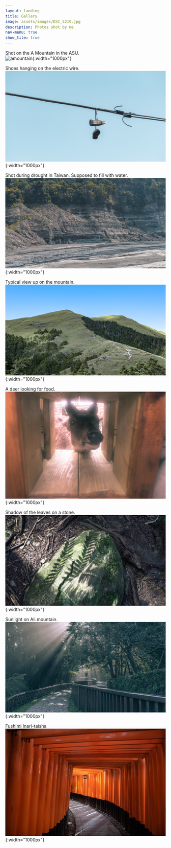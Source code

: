 ```yaml
---
layout: landing
title: Gallery
image: assets/images/DSC_5219.jpg
description: Photos shot by me
nav-menu: true
show_tile: true
---
```

<div id="main">
	<div class="inner" markdown="1">
  
Shot on the A Mountain in the ASU. <br />
![amountain](/assets/images/DSC_8479.jpg){:width="1000px"}

Shoes hanging on the electric wire. <br />
![shoes](/assets/images/DSC_8290.jpg){:width="1000px"}

Shot during drought in Taiwan. Supposed to fill with water. <br />
![drought](/assets/images/DSC_7094.jpg){:width="1000px"}
 
Typical view up on the mountain. <br />
![mountain](/assets/images/banner.jpg){:width="1000px"}

A deer looking for food. <br />
![deer](/assets/images/DSC_4542.jpg){:width="1000px"}

Shadow of the leaves on a stone. <br />
![shadow](/assets/images/DSC_4840.jpg){:width="1000px"}

Sunlight on Ali mountain. <br />
![sunlight](/assets/images/DSC_5219.jpg){:width="1000px"}

Fushimi Inari-taisha <br />
![shrine](/assets/images/IMG_4210.jpg){:width="1000px"}

  </div>
</div>
